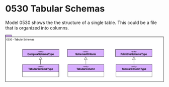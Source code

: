 <!-- SPDX-License-Identifier: CC-BY-4.0 -->
<!-- Copyright Contributors to the Egeria project. -->

# 0530 Tabular Schemas

Model 0530 shows the the structure of a single table.
This could be a file that is organized into columns.

![UML](0530-Tabular-Schemas.png)